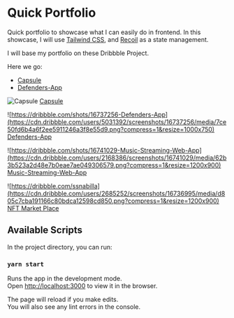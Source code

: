 # Quick Portfolio

Quick portfolio to showcase what I can easily do in frontend.
In this showcase, I will use [Tailwind CSS](https://tailwindcss.com/), and [Recoil](https://recoiljs.org/) as a state management.

I will base my portfolio on these Dribbble Project.

Here we go: 
 - [Capsule](https://antolc.github.io/front-portfolio/)
 - [Defenders-App](https://antolc.github.io/front-portfolio/defenders/)

![Capsule](https://cdn.dribbble.com/users/7237996/screenshots/16744319/media/aba3423c2d5f5d05af8bd6da3cc62824.jpg?compress=1&resize=1200x900)
[Capsule](https://dribbble.com/devisermahjabinafrin)

![https://dribbble.com/shots/16737256-Defenders-App](https://cdn.dribbble.com/users/5031392/screenshots/16737256/media/7ce50fd6b4a6f2ee5911246a3f8e55d9.png?compress=1&resize=1000x750)
[Defenders-App](https://dribbble.com/shots/16737256-Defenders-App)

![https://dribbble.com/shots/16741029-Music-Streaming-Web-App](https://cdn.dribbble.com/users/2168386/screenshots/16741029/media/62b3b523a2d48e7b0eae7ae049306579.png?compress=1&resize=1200x900)
[Music-Streaming-Web-App](https://dribbble.com/shots/16741029-Music-Streaming-Web-App)

![https://dribbble.com/ssnabilla](https://cdn.dribbble.com/users/2685252/screenshots/16736995/media/d805c7cba191166c80bdca12598cd850.png?compress=1&resize=1200x900)
[NFT Market Place](https://dribbble.com/shots/16736995-Ae-NFT-Marketplace-Website/attachments/11782574?mode=media)



## Available Scripts

In the project directory, you can run:

### `yarn start`

Runs the app in the development mode.\
Open [http://localhost:3000](http://localhost:3000) to view it in the browser.

The page will reload if you make edits.\
You will also see any lint errors in the console.
